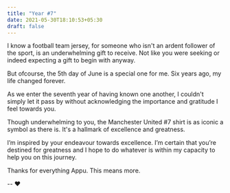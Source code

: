 ```yaml
---
title: "Year #7"
date: 2021-05-30T18:10:53+05:30
draft: false
---
```


I know a football team jersey, for someone who isn't an ardent follower of the sport, is an underwhelming gift to receive. Not like you were seeking or indeed expecting a gift to begin with anyway.

But ofcourse, the 5th day of June is a special one for me. Six years ago, my life changed forever.

As we enter the seventh year of having known one another, I couldn't simply let it pass by without acknowledging the importance and gratitude I feel towards you.

Though underwhelming to you, the Manchester United #7 shirt is as iconic a symbol as there is. It's a hallmark of excellence and greatness.

I’m inspired by your endeavour towards excellence. I’m certain that you’re destined for greatness and I hope to do whatever is within my capacity to help you on this journey.

Thanks for everything Appu. This means more.


-- :heart: